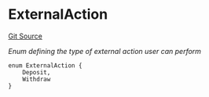 # ExternalAction
[Git Source](https://github.com/seamless-protocol/ilm-v2/blob/7492e139a233e3537fefd83074042a04664dc27a/src/types/DataTypes.sol)

*Enum defining the type of external action user can perform*


```solidity
enum ExternalAction {
    Deposit,
    Withdraw
}
```

